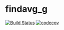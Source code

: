 # findavg_g
[![Build
Status](https://travis-ci.org/gava31/findavg2.svg?branch=master)](https://travis-ci.org/gava31/findavg2.)
[![codecov](https://codecov.io/gh/gava31/findavg2/branch/master/graphs/badge.svg)](https://codecov.io/gh/gava31/findavg2) 
